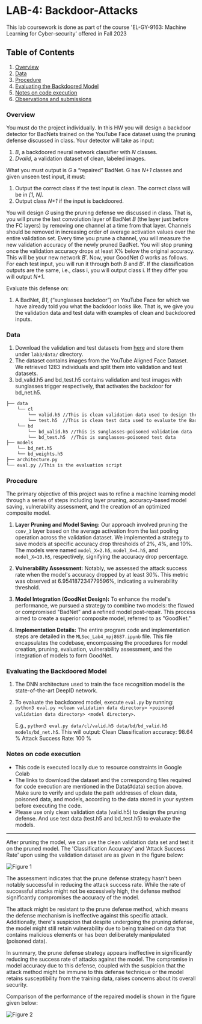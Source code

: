 # LAB-4: Backdoor-Attacks
This lab coursework is done as part of the course 'EL-GY-9163: Machine Learning for Cyber-security' offered in Fall 2023

## Table of Contents
1. [Overview](#overview)
2. [Data](#data)
3. [Procedure](#procedure)
4. [Evaluating the Backdoored Model](#eval)
5. [Notes on code execution](#code_exec)
6. [Observations and submissions](#submission)

### Overview <a name='overview'></a>
You must do the project individually. In this HW you will design a backdoor detector for BadNets trained on the YouTube Face dataset using the pruning defense discussed in class. Your detector will take as input:
1. *B*, a backdoored neural network classifier with *N* classes.
2. *Dvalid*, a validation dataset of clean, labeled images.

What you must output is *G* a “repaired” BadNet. G has *N+1* classes and given unseen test input, it must: 
1. Output the correct class if the test input is clean. The correct class will be in *[1, N]*.
2. Output class *N+1* if the input is backdoored.

You will design *G* using the pruning defense we discussed in class. That is, you will prune the last convolution layer of BadNet $B$ (the layer just before the FC layers) by removing one channel at a time from that layer. Channels should be removed in increasing order of average activation values over the entire validation set. Every time you prune a channel, you will  measure the new validation accuracy of the newly pruned BadNet. You will stop pruning once the validation accuracy drops at least X% below the original accuracy. This will be your new network $B'$. Now, your GoodNet *G* works as follows. For each test input, you will run it through both $B$ and $B'$. If the classification outputs are the same, i.e., class i, you will output class i. If they differ you will output *N+1*.

Evaluate this defense on:
1. A BadNet, *B1*, (“sunglasses backdoor”) on YouTube Face for which we have already told you what the backdoor looks like. That is, we give you the validation data and test data with examples of clean and backdoored inputs.

### Data <a name='data'></a>
   1. Download the validation and test datasets from [here](https://drive.google.com/drive/folders/1Rs68uH8Xqa4j6UxG53wzD0uyI8347dSq?usp=sharing) and store them under `lab3/data/` directory.
   2. The dataset contains images from the YouTube Aligned Face Dataset. We retrieved 1283 individuals and split them into validation and test datasets.
   3. bd_valid.h5 and bd_test.h5 contains validation and test images with sunglasses trigger respectively, that activates the backdoor for bd_net.h5.

```bash
├── data 
    └── cl
        └── valid.h5 //This is clean validation data used to design the defense
        └── test.h5  //This is clean test data used to evaluate the BadNet
    └── bd
        └── bd_valid.h5 //This is sunglasses-poisoned validation data
        └── bd_test.h5  //This is sunglasses-poisoned test data
├── models
    └── bd_net.h5
    └── bd_weights.h5
├── architecture.py
└── eval.py //This is the evaluation script
```

### Procedure <a name='procedure'></a>

The primary objective of this project was to refine a machine learning model through a series of steps including layer pruning, accuracy-based model saving, vulnerability assessment, and the creation of an optimized composite model.

1. **Layer Pruning and Model Saving:** Our approach involved pruning the `conv_3` layer based on the average activation from the last pooling operation across the validation dataset. We implemented a strategy to save models at specific accuracy drop thresholds of 2%, 4%, and 10%. The models were named `model_X=2.h5`, `model_X=4.h5`, and `model_X=10.h5`, respectively, signifying the accuracy drop percentage.

2. **Vulnerability Assessment:** Notably, we assessed the attack success rate when the model's accuracy dropped by at least 30%. This metric was observed at 6.954187234779596%, indicating a vulnerability threshold.

3. **Model Integration (GoodNet Design):** To enhance the model's performance, we pursued a strategy to combine two models: the flawed or compromised "BadNet" and a refined model post-repair. This process aimed to create a superior composite model, referred to as "GoodNet."

4. **Implementation Details:** The entire program code and implementation steps are detailed in the `MLSec_Lab4_mpj8687.ipynb` file. This file encapsulates the codebase, encompassing the procedures for model creation, pruning, evaluation, vulnerability assessment, and the integration of models to form GoodNet.

### Evaluating the Backdoored Model <a name='eval'></a>
   1. The DNN architecture used to train the face recognition model is the state-of-the-art DeepID network. 
   2. To evaluate the backdoored model, execute `eval.py` by running:  
      `python3 eval.py <clean validation data directory> <poisoned validation data directory> <model directory>`.
      
      E.g., `python3 eval.py data/cl/valid.h5 data/bd/bd_valid.h5 models/bd_net.h5`. This will output:
      Clean Classification accuracy: 98.64 %
      Attack Success Rate: 100 %

### Notes on code execution <a name='code_exec'></a>
- This code is executed locally due to resource constraints in Google Colab
- The links to download the dataset and the corresponding files required for code execution are mentioned in the Data(#data) section above. Make sure to verify and update the path addresses of clean data, poisoned data, and models, according to the data stored in your system before executing the code.
- Please use only clean validation data (valid.h5) to design the pruning defense. And use test data (test.h5 and bd_test.h5) to evaluate the models.

---

After pruning the model, we can use the clean validation data set and test it on the pruned model. The 'Classification Accuracy' and 'Attack Success Rate' upon using the validation dataset are as given in the figure below:

![Figure 1]()

The assessment indicates that the prune defense strategy hasn't been notably successful in reducing the attack success rate. While the rate of successful attacks might not be excessively high, the defense method significantly compromises the accuracy of the model. 

The attack might be resistant to the prune defense method, which means the defense mechanism is ineffective against this specific attack. Additionally, there's suspicion that despite undergoing the pruning defense, the model might still retain vulnerability due to being trained on data that contains malicious elements or has been deliberately manipulated (poisoned data).

In summary, the prune defense strategy appears ineffective in significantly reducing the success rate of attacks against the model. The compromise in model accuracy due to this defense, coupled with the suspicion that the attack method might be immune to this defense technique or the model retains susceptibility from the training data, raises concerns about its overall security.

Comparison of the performance of the repaired model is shown in the figure given below:

![Figure 2]()
